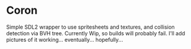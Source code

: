 # Coron

Simple SDL2 wrapper to use spritesheets and textures, and collision detection via BVH tree. Currently Wip, so builds will probably fail. I'll add pictures of it working... eventually... hopefully...
